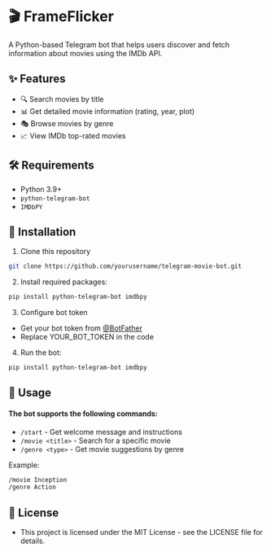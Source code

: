 # 🎬 FrameFlicker

A Python-based Telegram bot that helps users discover and fetch information about movies using the IMDb API.

## ✨ Features

- 🔍 Search movies by title
- 📊 Get detailed movie information (rating, year, plot)
- 🎭 Browse movies by genre
- 📈 View IMDb top-rated movies

## 🛠️ Requirements

- Python 3.9+
- `python-telegram-bot`
- `IMDbPY`

## 🚀 Installation

1. Clone this repository

```bash
git clone https://github.com/yourusername/telegram-movie-bot.git
```

2. Install required packages:

```sh
pip install python-telegram-bot imdbpy
```

3. Configure bot token

- Get your bot token from [@BotFather](https://t.me/botfather)
- Replace YOUR_BOT_TOKEN in the code

4. Run the bot:

```sh
pip install python-telegram-bot imdbpy
```

## 📖 Usage

#### The bot supports the following commands:

- `/start` - Get welcome message and instructions
- `/movie <title>` - Search for a specific movie
- `/genre <type>` - Get movie suggestions by genre

Example:

```markdown
/movie Inception
/genre Action
```

## 📜 License

- This project is licensed under the MIT License - see the LICENSE file for details.
